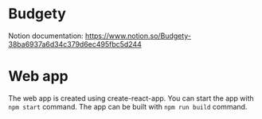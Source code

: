 # Budgety

Notion documentation: https://www.notion.so/Budgety-38ba6937a6d34c379d6ec495fbc5d244

# Web app
The web app is created using create-react-app.
You can start the app with `npm start` command.
The app can be built with `npm run build` command.